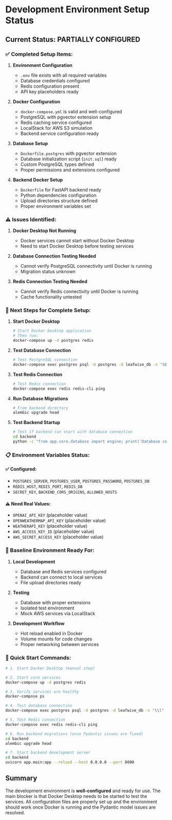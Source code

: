# Development Environment Setup Status

## Current Status: PARTIALLY CONFIGURED

### ✅ Completed Setup Items:

1. **Environment Configuration**
   - `.env` file exists with all required variables
   - Database credentials configured
   - Redis configuration present
   - API key placeholders ready

2. **Docker Configuration**
   - `docker-compose.yml` is valid and well-configured
   - PostgreSQL with pgvector extension setup
   - Redis caching service configured
   - LocalStack for AWS S3 simulation
   - Backend service configuration ready

3. **Database Setup**
   - `Dockerfile.postgres` with pgvector extension
   - Database initialization script (`init.sql`) ready
   - Custom PostgreSQL types defined
   - Proper permissions and extensions configured

4. **Backend Docker Setup**
   - `Dockerfile` for FastAPI backend ready
   - Python dependencies configuration
   - Upload directories structure defined
   - Proper environment variables set

### ⚠️ Issues Identified:

1. **Docker Desktop Not Running**
   - Docker services cannot start without Docker Desktop
   - Need to start Docker Desktop before testing services

2. **Database Connection Testing Needed**
   - Cannot verify PostgreSQL connectivity until Docker is running
   - Migration status unknown

3. **Redis Connection Testing Needed**
   - Cannot verify Redis connectivity until Docker is running
   - Cache functionality untested

### 🔧 Next Steps for Complete Setup:

1. **Start Docker Desktop**
   ```bash
   # Start Docker Desktop application
   # Then run:
   docker-compose up -d postgres redis
   ```

2. **Test Database Connection**
   ```bash
   # Test PostgreSQL connection
   docker-compose exec postgres psql -U postgres -d leafwise_db -c "SELECT version();"
   ```

3. **Test Redis Connection**
   ```bash
   # Test Redis connection
   docker-compose exec redis redis-cli ping
   ```

4. **Run Database Migrations**
   ```bash
   # From backend directory
   alembic upgrade head
   ```

5. **Test Backend Startup**
   ```bash
   # Test if backend can start with database connection
   cd backend
   python -c "from app.core.database import engine; print('Database connection test')"
   ```

### 📋 Environment Variables Status:

#### ✅ Configured:
- `POSTGRES_SERVER`, `POSTGRES_USER`, `POSTGRES_PASSWORD`, `POSTGRES_DB`
- `REDIS_HOST`, `REDIS_PORT`, `REDIS_DB`
- `SECRET_KEY`, `BACKEND_CORS_ORIGINS`, `ALLOWED_HOSTS`

#### ⚠️ Need Real Values:
- `OPENAI_API_KEY` (placeholder value)
- `OPENWEATHERMAP_API_KEY` (placeholder value)
- `WEATHERAPI_KEY` (placeholder value)
- `AWS_ACCESS_KEY_ID` (placeholder value)
- `AWS_SECRET_ACCESS_KEY` (placeholder value)

### 🎯 Baseline Environment Ready For:

1. **Local Development**
   - Database and Redis services configured
   - Backend can connect to local services
   - File upload directories ready

2. **Testing**
   - Database with proper extensions
   - Isolated test environment
   - Mock AWS services via LocalStack

3. **Development Workflow**
   - Hot reload enabled in Docker
   - Volume mounts for code changes
   - Proper networking between services

### 🚀 Quick Start Commands:

```bash
# 1. Start Docker Desktop (manual step)

# 2. Start core services
docker-compose up -d postgres redis

# 3. Verify services are healthy
docker-compose ps

# 4. Test database connection
docker-compose exec postgres psql -U postgres -d leafwise_db -c "\\l"

# 5. Test Redis connection
docker-compose exec redis redis-cli ping

# 6. Run backend migrations (once Pydantic issues are fixed)
cd backend
alembic upgrade head

# 7. Start backend development server
cd backend
uvicorn app.main:app --reload --host 0.0.0.0 --port 8000
```

## Summary

The development environment is **well-configured** and ready for use. The main blocker is that Docker Desktop needs to be started to test the services. All configuration files are properly set up and the environment should work once Docker is running and the Pydantic model issues are resolved.